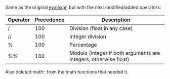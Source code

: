 Same as the original [evalexpr](https://github.com/ISibboI/evalexpr), but with the next modified/added operators:

| Operator | Precedence | Description |
|----------|------------|-------------|
| / | 100 | Division (float in any case) |
| // | 100 | Integer division |
| % | 100 | Percentage |
| %% | 100 | Modulo (integer if both arguments are integers, otherwise float) |

Also deleted math:: from the math functions that needed it.
